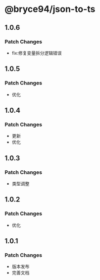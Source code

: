 # @bryce94/json-to-ts

## 1.0.6

### Patch Changes

- fix:修复变量拆分逻辑错误

## 1.0.5

### Patch Changes

- 优化

## 1.0.4

### Patch Changes

- 更新
- 优化

## 1.0.3

### Patch Changes

- 类型调整

## 1.0.2

### Patch Changes

- 优化

## 1.0.1

### Patch Changes

- 版本发布
- 完善文档
